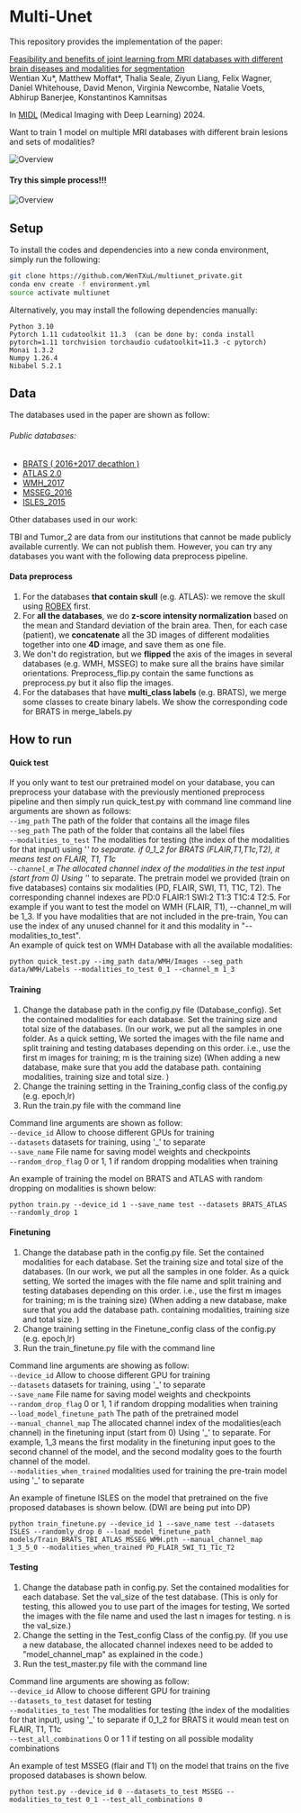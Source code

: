 # Multi-Unet

This repository provides the implementation of the paper:

[Feasibility and benefits of joint learning from MRI databases with different brain diseases and modalities for segmentation](https://arxiv.org/pdf/2405.18511)  
Wentian Xu*, Matthew Moffat*, Thalia Seale, Ziyun Liang, Felix Wagner, Daniel Whitehouse, David Menon, Virginia Newcombe, Natalie Voets, Abhirup Banerjee, Konstantinos Kamnitsas 

In [MIDL](https://2024.midl.io/) (Medical Imaging with Deep Learning) 2024.

Want to train 1 model on multiple MRI databases with different brain lesions and sets of modalities?

<!-- ![image](https://github.com/WenTXuL/Multi_unet_private/blob/main/readmefigure2.png) -->
![Overview](readmefigure2.png)

#### Try this simple process!!!
<!-- ![image](https://github.com/WenTXuL/Multi_unet_private/blob/main/readmefigure.png) -->
![Overview](readmefigure.png)

## Setup
To install the codes and dependencies into a new conda environment, simply run the following:

```bash
git clone https://github.com/WenTXuL/multiunet_private.git
conda env create -f environment.yml
source activate multiunet
``` 
Alternatively, you may install the following dependencies manually: 

```
Python 3.10
Pytorch 1.11 cudatoolkit 11.3  (can be done by: conda install pytorch=1.11 torchvision torchaudio cudatoolkit=11.3 -c pytorch)
Monai 1.3.2
Numpy 1.26.4
Nibabel 5.2.1
```  

## Data


The databases used in the paper are shown as follow:

  

###### Public databases:

- [BRATS ( 2016+2017 decathlon )](http://medicaldecathlon.com/)
- [ATLAS 2.0](https://fcon_1000.projects.nitrc.org/indi/retro/atlas.html)
- [WMH_2017](https://wmh.isi.uu.nl/#_Data)
- [MSSEG_2016](https://www.nature.com/articles/s41598-018-31911-7)
- [ISLES_2015](https://www.isles-challenge.org/ISLES2015/)

Other databases used in our work:

TBI and Tumor_2 are data from our institutions that cannot be made publicly available currently. We can not publish them. However, you can try any databases you want with the following data preprocess pipeline.

#### Data preprocess  

1. For the databases **that contain skull** (e.g. ATLAS): we remove the skull using [ROBEX](https://www.nitrc.org/projects/robex) first.
2. For **all the databases**, we do **z-score intensity normalization** based on the mean and Standard deviation of the brain area. Then, for each case (patient), we **concatenate** all the 3D images of different modalities together into one **4D** image, and save them as one file.
3. We don't do registration, but we **flipped** the axis of the images in several databases (e.g. WMH, MSSEG) to make sure all the brains have similar orientations. Preprocess_flip.py contain the same functions as preprocess.py but it also flip the images.
4. For the databases that have **multi_class labels** (e.g. BRATS), we merge some classes to create binary labels. We show the corresponding  code for BRATS in merge_labels.py

## How to run

#### Quick test
If you only want to test our pretrained model on your database, you can preprocess your database with the previously mentioned preprocess pipeline and then simply run quick_test.py with command line
command line arguments are shown as follows:  
```--img_path``` The path of the folder that contains all the image files  
```--seg_path``` The path of the folder that contains all the label files  
```--modalities_to_test``` The modalities for testing (the index of the modalities for that input) using '_' to separate. if 0_1_2 for BRATS (FLAIR,T1,T1c,T2), it means test on FLAIR, T1, T1c  
```--channel_m``` The allocated channel index of the modalities in the test input (start from 0) Using '_' to separate. The pretrain model we provided (train on five databases) contains six modalities (PD, FLAIR, SWI, T1, T1C, T2). The corresponding channel indexes are PD:0 FLAIR:1 SWI:2 T1:3 T1C:4 T2:5. For example if you want to test the model on WMH (FLAIR, T1), --channel_m will be 1_3. If you have modalities that are not included in the pre-train, You can use the index of any unused channel for it and this modality in "--modalities_to_test".  
An example of quick test on WMH Database with all the available modalities:
```
python quick_test.py --img_path data/WMH/Images --seg_path data/WMH/Labels --modalities_to_test 0_1 --channel_m 1_3
```

#### Training

1. Change the database path in the config.py file (Database_config). Set the contained modalities for each database. Set the training size and total size of the databases. (In our work, we put all the samples in one folder. As a quick setting, We sorted the images with the file name and split training and testing databases depending on this order. i.e., use the first m images for training; m is the training size)  (When adding a new database, make sure that you add the database path. containing modalities, training size and total size. )
2. Change the training setting in the Training_config class of the config.py  (e.g. epoch,lr)
3. Run the train.py file with the command line

Command line arguments are shown as follow:  
```--device_id``` Allow to choose different GPUs for training  
```--datasets``` datasets for training, using '\_' to separate  
```--save_name``` File name for saving model weights and checkpoints  
```--random_drop_flag``` 0 or 1, 1 if random dropping modalities when training  


An example of training the model on BRATS and ATLAS with random dropping on modalities is shown below:
```
python train.py --device_id 1 --save_name test --datasets BRATS_ATLAS --randomly_drop 1
```


#### Finetuning
1. Change the database path in the config.py file. Set the contained modalities for each database. Set the training size and total size of the databases. (In our work, we put all the samples in one folder. As a quick setting, We sorted the images with the file name and split training and testing databases depending on this order. i.e., use the first m images for training; m is the training size)  (When adding a new database, make sure that you add the database path. containing modalities, training size and total size. )
2. Change training setting in the Finetune_config class of the config.py (e.g. epoch,lr)
3. Run the train_finetune.py file with the command line

Command line arguments are showing as follow:  
```--device_id``` Allow to choose different GPU for training  
```--datasets``` datasets for training, using '\_' to separate  
```--save_name``` File name for saving model weights and checkpoints  
```--random_drop_flag``` 0 or 1, 1 if random dropping modalities when training  
```--load_model_finetune_path``` The path of the pretrained model  
```--manual_channel_map``` The allocated channel index of the modalities(each channel) in the finetuning input (start from 0) Using '_' to separate. For example, 1_3 means the first modality in the finetuning input goes to the second channel of the model, and the second modality goes to the fourth channel of the model.  
```--modalities_when_trained``` modalities used for training the pre-train model using '\_' to separate  

An example of finetune ISLES on the model that pretrained on the five proposed databases is shown below. (DWI are being put into DP)
```
python train_finetune.py --device_id 1 --save_name test --datasets ISLES --randomly_drop 0 --load_model_finetune_path models/Train_BRATS_TBI_ATLAS_MSSEG_WMH.pth --manual_channel_map 1_3_5_0 --modalities_when_trained PD_FLAIR_SWI_T1_T1c_T2
```


#### Testing
1. Change the database path in config.py. Set the contained modalities for each database. Set the val_size of the test database. (This is only for testing, this allowed you to use part of the images for testing, We sorted the images with the file name and used the last n images for testing. n is the val_size.)
2. Change the setting in the Test_config Class of the config.py. (If you use a new database,  the allocated channel indexes need to be added to "model_channel_map" as explained in the code.)
3. Run the test_master.py file with the command line

Command line arguments are showing as follow:  
```--device_id``` Allow to choose different GPU for training  
```--datasets_to_test``` dataset for testing  
```--modalities_to_test``` The modalities for testing (the index of the modalities for that input), using '_' to separate if 0_1_2 for BRATS it would mean test on FLAIR, T1, T1c  
```--test_all_combinations``` 0 or 1 1 if testing on all possible modality combinations    

An example of test MSSEG (flair and T1) on the model that trains on the five proposed databases is shown below.  
```
python test.py --device_id 0 --datasets_to_test MSSEG --modalities_to_test 0_1 --test_all_combinations 0
```



